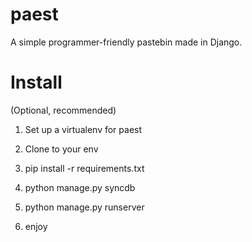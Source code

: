 paest
======

A simple programmer-friendly pastebin made in Django.

Install
=======

(Optional, recommended)
1. Set up a virtualenv for paest

2. Clone to your env

3. pip install -r requirements.txt

4. python manage.py syncdb

5. python manage.py runserver

6. enjoy

